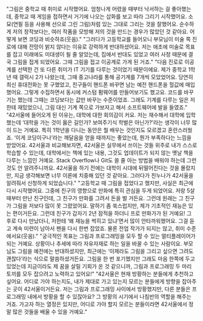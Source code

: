 "그림은 중학교 때 취미로 시작했어요. 엄청나게 어렸을 때부터 낙서하는 걸 좋아했는데, 중학교 때 게임을 접하면서 거기에 나오는 삽화를 보고 따라 그리기 시작했어요. 소묘(연필 등을 사용해 선으로 그린 그림)처럼 있는 그대로 그리는 것을 잘했어요. 순수하게 저의 창작보다는, 여러 작품을 모방해 저의 것을 만드는 경우가 많았던 것 같아요. 어떻게 보면 코딩과 비슷하죠(웃음)."
"그러다가 고등학교를 들어오니 부모님이 미술 쪽 진로에 대해 전망이 밝지 않다는 이유로 강력하게 반대하셨어요. 저는 애초에 미술로 목표를 잡고 미래에도 미대생이 될 줄 알았는데, 집에서 반대도 있었고 여러 사정 때문에 결국 그림을 접게 되었어요. 그때 그림을 접고 이공계로 가게 된 거죠."
"다음 진로로 이공계를 선택한 건 또 다른 취미가 IT 기기를 다루는 것이었기 때문이에요. 제가 중학교 1학년 때 갤럭시 2가 나왔는데, 그때 중고나라를 통해 공기계를 7개씩 모았었어요. 당연히 최신 휴대전화는 못 구했었고, 친구들이 핸드폰 바꾸면 남는 예전 핸드폰을 헐값에 매입했어요. 그렇게 수집하면서 동시에 커스텀 펌웨어를 만들어보기도 했고요. 코드를 바꾸기는 했는데 그때는 코딩보다는 값만 바꾸는 수준이었죠. 그래도 기계를 다루는 일은 저한테 재밌었으니, 그림 대신 기계 쪽으로 가보자고 해서 소프트웨어에 발을 들였죠."
"42서울에 들어오게 된 이유는, 대학에 대한 회의감이 커요. 저는 재수해서 대학에 입학했는데 ‘대학을 가는 것이 옳은 길인가? 보여주기식 학벌은 아닌가?’라는 생각이 너무 많이 드는 거예요. 특히 1학년을 다니는 동안은 뭘 배우는 것인지도 모르겠고 혼란스러웠죠. ‘이게 코딩이구나’라는 깨달음을 얻을 때까지는 좋았는데, 뭔가 부족하다는 느낌을 받았어요. 42서울과 비교해보자면, 42서울은 실무에서 쓰이는 것들 위주로 내가 스스로 학습할 수 있는데, 대학에서는 책에 있는 내용, 그것도 업데이트가 되지 않는 옛날 책을 다루는 느낌인 거예요. Stack Overflow나 Git도 쓸 줄 아는 방법을 배워야 하는데 그런 것도 안 알려주니까요. 42서울을 하기 전에는 대학이 시대에 뒤떨어진다는 것을 몰랐지만, 지금 생각해보면 너무 이론에 치중해 있던 것 같아요. 그러다가 친누나가 42서울을 알려줘서 신청하게 되었습니다."
"고등학교 때 그림을 접었다고 했지만, 사실은 최근에 다시 시작했어요. 그중에 친구의 영향으로 만화에 특히 관심을 두게 되었어요. 저랑 5살 때부터 만난 친구인데, 그 친구가 만화를 그려서 돈을 벌 거든요. 그런데 원래는 그 친구가 그림을 저보다 많이 못 그렸었어요. 말하기 좀 쑥스럽지만, 제가 기초적인 재능은 있는 편이거든요. 그런데 친구가 갑자기 2년 잠적을 하더니 프로 만화가가 된 거예요! 그 후로 다시 만났더니, 저한테 ‘왜 재능을 썩히고 있냐’면서 많이 안타까워했어요. 그걸 듣고 계속 미련이 남아서 펜을 다시 한번 잡았죠. 물론 전업 작가가 되지는 않고, 취미 수준에서요(웃음)."
"궁극적인 목표는 그림과 프로그래밍을 모두 할 수 있는 멀티플레이어가 되는 거예요. 상황이나 추세에 따라 자유자재로 하는 일을 바꿀 수 있는 사람이요. 부모님도 그림을 예전에는 반대하셨지만, 최근에는 ‘이제라도 그림을 그리고 싶으면 그려도 괜찮다’라는 식으로 말씀하셨거든요. 그림을 한 번 포기했지만 그래도 마음 한쪽에 두고 있었는데 지금이라도 제 꿈을 살릴 기회가 온 것 같으니까, 그림과 프로그래밍 두 마리 토끼를 모두 잡으려고 노력하고 있어요!"
"42서울은 현재 방황하는 분들에게 추천하고 싶어요. 어디로 가야 하는지도, 내가 제대로 가고 있는지 모르는 분들에게 방향을 잡아주는 곳이 42서울이거든요. 저는 그림과 프로그래밍 사이에서 방황했지만, 다른 분들은 프로그래밍 내에서 방황을 할 수 있잖아요? 그 방황의 시기에서 나침반의 역할을 해주는 거죠. 가고자 하는 열정은 있지만, 어디로 가야 할지 모르는 분들이라면 42서울에서 정말 많은 것들을 배울 수 있을 거예요."
